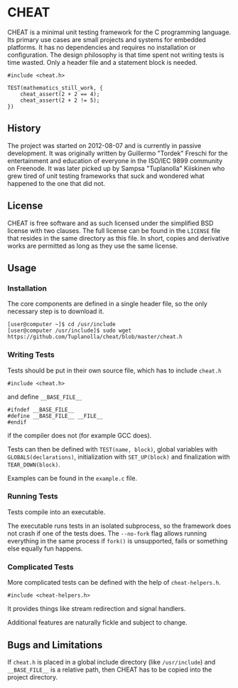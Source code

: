 # CHEAT

CHEAT is a minimal unit testing framework for the C programming language.
Its primary use cases are small projects and systems for embedded platforms.
It has no dependencies and requires no installation or configuration.
The design philosophy is that time spent not writing tests is time wasted.
Only a header file and a statement block is needed.

    #include <cheat.h>

    TEST(mathematics_still_work, {
        cheat_assert(2 + 2 == 4);
        cheat_assert(2 + 2 != 5);
    })

## History

The project was started on 2012-08-07 and
 is currently in passive development.
It was originally written by Guillermo "Tordek" Freschi for
 the entertainment and education of everyone in
 the ISO/IEC 9899 community on Freenode.
It was later picked up by Sampsa "Tuplanolla" Kiiskinen who
 grew tired of unit testing frameworks that suck and
 wondered what happened to the one that did not.

## License

CHEAT is free software and as such
 licensed under the simplified BSD license with two clauses.
The full license can be found in the `LICENSE` file that
 resides in the same directory as this file.
In short, copies and derivative works are permitted
 as long as they use the same license.

## Usage

### Installation

The core components are defined in a single header file, so
 the only necessary step is to download it.

    [user@computer ~]$ cd /usr/include
    [user@computer /usr/include]$ sudo wget https://github.com/Tuplanolla/cheat/blob/master/cheat.h

### Writing Tests

Tests should be put in their own source file, which
 has to include `cheat.h`

    #include <cheat.h>

 and define `__BASE_FILE__`

    #ifndef __BASE_FILE__
    #define __BASE_FILE__ __FILE__
    #endif

 if the compiler does not (for example GCC does).

Tests can then be defined with `TEST(name, block)`,
 global variables with `GLOBALS(declarations)`,
 initialization with `SET_UP(block)` and
 finalization with `TEAR_DOWN(block)`.

Examples can be found in
 the `example.c` file.

### Running Tests

Tests compile into an executable.

The executable runs tests in
 an isolated subprocess, so
 the framework does not crash if
 one of the tests does.
The `--no-fork` flag allows
 running everything in the same process if
 `fork()` is unsupported, fails or
 something else equally fun happens.

### Complicated Tests

More complicated tests can be defined with
 the help of `cheat-helpers.h`.

    #include <cheat-helpers.h>

It provides things like
 stream redirection and
 signal handlers.

Additional features are naturally fickle and
 subject to change.

## Bugs and Limitations

If `cheat.h` is placed in a global include directory (like `/usr/include`) and
 `__BASE_FILE__` is a relative path, then
 CHEAT has to be copied into the project directory.
